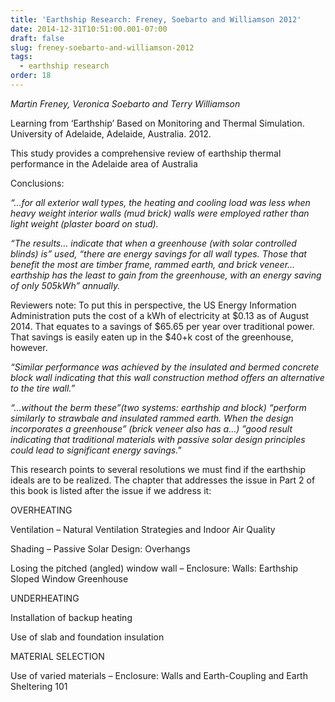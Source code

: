 ```yaml
---
title: 'Earthship Research: Freney, Soebarto and Williamson 2012'
date: 2014-12-31T10:51:00.001-07:00
draft: false
slug: freney-soebarto-and-williamson-2012
tags:
  - earthship research
order: 18
---
```


_Martin Freney, Veronica Soebarto and Terry Williamson_

Learning from ‘Earthship’ Based on Monitoring and Thermal Simulation. University of Adelaide, Adelaide, Australia. 2012.

This study provides a comprehensive review of earthship thermal performance in the Adelaide area of Australia  

Conclusions:  

_“…for all exterior wall types, the heating and cooling load was less when heavy weight interior walls (mud brick) walls were employed rather than light weight (plaster board on stud)._

_“The results… indicate that when a greenhouse (with solar controlled blinds) is” used, “there are energy savings for all wall types. Those that benefit the most are timber frame, rammed earth, and brick veneer… earthship has the least to gain from the greenhouse, with an energy saving of only 505kWh” annually._

Reviewers note: To put this in perspective, the US Energy Information Administration puts the cost of a kWh of electricity at $0.13 as of August 2014. That equates to a savings of $65.65 per year over traditional power. That savings is easily eaten up in the $40+k cost of the greenhouse, however.

_“Similar performance was achieved by the insulated and bermed concrete block wall indicating that this wall construction method offers an alternative to the tire wall.”_

_“…without the berm these”(two systems: earthship and block) “perform similarly to strawbale and insulated rammed earth. When the design incorporates a greenhouse” (brick veneer also has a…) ”good result indicating that traditional materials with passive solar design principles could lead to significant energy savings."_

This research points to several resolutions we must find if the earthship ideals are to be realized. The chapter that addresses the issue in Part 2 of this book is listed after the issue if we address it:  

OVERHEATING

Ventilation – Natural Ventilation Strategies and Indoor Air Quality

Shading – Passive Solar Design: Overhangs

Losing the pitched (angled) window wall – Enclosure: Walls: Earthship Sloped Window Greenhouse

UNDERHEATING

Installation of backup heating

Use of slab and foundation insulation

MATERIAL SELECTION

Use of varied materials – Enclosure: Walls and Earth-Coupling and Earth Sheltering 101
